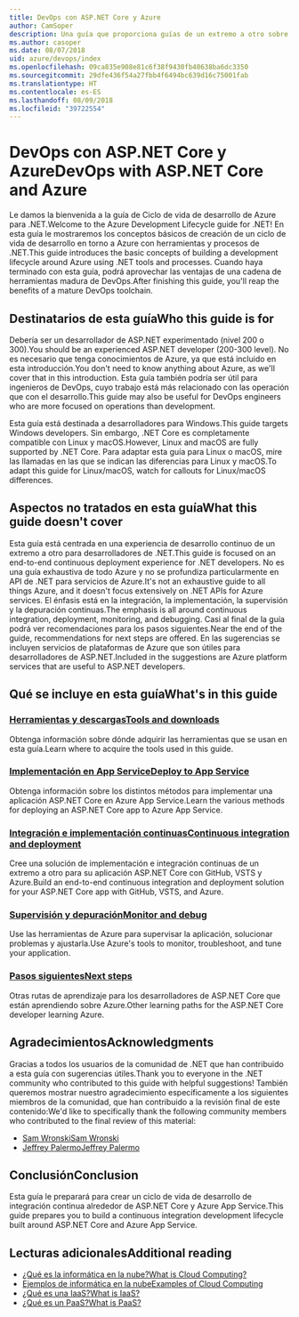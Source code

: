 ```yaml
---
title: DevOps con ASP.NET Core y Azure
author: CamSoper
description: Una guía que proporciona guías de un extremo a otro sobre cómo crear una canalización de DevOps para una aplicación ASP.NET Core hospedada en Azure.
ms.author: casoper
ms.date: 08/07/2018
uid: azure/devops/index
ms.openlocfilehash: 09ca835e908e81c6f38f9430fb40638ba6dc3350
ms.sourcegitcommit: 29dfe436f54a27fbb4f6494bc639d16c75001fab
ms.translationtype: HT
ms.contentlocale: es-ES
ms.lasthandoff: 08/09/2018
ms.locfileid: "39722554"
---
```

# <a name="devops-with-aspnet-core-and-azure"></a><span data-ttu-id="ffac0-103">DevOps con ASP.NET Core y Azure</span><span class="sxs-lookup"><span data-stu-id="ffac0-103">DevOps with ASP.NET Core and Azure</span></span>

<span data-ttu-id="ffac0-104">Le damos la bienvenida a la guía de Ciclo de vida de desarrollo de Azure para .NET.</span><span class="sxs-lookup"><span data-stu-id="ffac0-104">Welcome to the Azure Development Lifecycle guide for .NET!</span></span> <span data-ttu-id="ffac0-105">En esta guía le mostraremos los conceptos básicos de creación de un ciclo de vida de desarrollo en torno a Azure con herramientas y procesos de .NET.</span><span class="sxs-lookup"><span data-stu-id="ffac0-105">This guide introduces the basic concepts of building a development lifecycle around Azure using .NET tools and processes.</span></span> <span data-ttu-id="ffac0-106">Cuando haya terminado con esta guía, podrá aprovechar las ventajas de una cadena de herramientas madura de DevOps.</span><span class="sxs-lookup"><span data-stu-id="ffac0-106">After finishing this guide, you'll reap the benefits of a mature DevOps toolchain.</span></span>

## <a name="who-this-guide-is-for"></a><span data-ttu-id="ffac0-107">Destinatarios de esta guía</span><span class="sxs-lookup"><span data-stu-id="ffac0-107">Who this guide is for</span></span>

<span data-ttu-id="ffac0-108">Debería ser un desarrollador de ASP.NET experimentado (nivel 200 o 300).</span><span class="sxs-lookup"><span data-stu-id="ffac0-108">You should be an experienced ASP.NET developer (200-300 level).</span></span> <span data-ttu-id="ffac0-109">No es necesario que tenga conocimientos de Azure, ya que está incluido en esta introducción.</span><span class="sxs-lookup"><span data-stu-id="ffac0-109">You don't need to know anything about Azure, as we'll cover that in this introduction.</span></span> <span data-ttu-id="ffac0-110">Esta guía también podría ser útil para ingenieros de DevOps, cuyo trabajo está más relacionado con las operación que con el desarrollo.</span><span class="sxs-lookup"><span data-stu-id="ffac0-110">This guide may also be useful for DevOps engineers who are more focused on operations than development.</span></span>

<span data-ttu-id="ffac0-111">Esta guía está destinada a desarrolladores para Windows.</span><span class="sxs-lookup"><span data-stu-id="ffac0-111">This guide targets Windows developers.</span></span> <span data-ttu-id="ffac0-112">Sin embargo, .NET Core es completamente compatible con Linux y macOS.</span><span class="sxs-lookup"><span data-stu-id="ffac0-112">However, Linux and macOS are fully supported by .NET Core.</span></span> <span data-ttu-id="ffac0-113">Para adaptar esta guía para Linux o macOS, mire las llamadas en las que se indican las diferencias para Linux y macOS.</span><span class="sxs-lookup"><span data-stu-id="ffac0-113">To adapt this guide for Linux/macOS, watch for callouts for Linux/macOS differences.</span></span>

## <a name="what-this-guide-doesnt-cover"></a><span data-ttu-id="ffac0-114">Aspectos no tratados en esta guía</span><span class="sxs-lookup"><span data-stu-id="ffac0-114">What this guide doesn't cover</span></span>

<span data-ttu-id="ffac0-115">Esta guía está centrada en una experiencia de desarrollo continuo de un extremo a otro para desarrolladores de .NET.</span><span class="sxs-lookup"><span data-stu-id="ffac0-115">This guide is focused on an end-to-end continuous deployment experience for .NET developers.</span></span> <span data-ttu-id="ffac0-116">No es una guía exhaustiva de todo Azure y no se profundiza particularmente en API de .NET para servicios de Azure.</span><span class="sxs-lookup"><span data-stu-id="ffac0-116">It's not an exhaustive guide to all things Azure, and it doesn't focus extensively on .NET APIs for Azure services.</span></span> <span data-ttu-id="ffac0-117">El énfasis está en la integración, la implementación, la supervisión y la depuración continuas.</span><span class="sxs-lookup"><span data-stu-id="ffac0-117">The emphasis is all around continuous integration, deployment, monitoring, and debugging.</span></span> <span data-ttu-id="ffac0-118">Casi al final de la guía podrá ver recomendaciones para los pasos siguientes.</span><span class="sxs-lookup"><span data-stu-id="ffac0-118">Near the end of the guide, recommendations for next steps are offered.</span></span> <span data-ttu-id="ffac0-119">En las sugerencias se incluyen servicios de plataformas de Azure que son útiles para desarrolladores de ASP.NET.</span><span class="sxs-lookup"><span data-stu-id="ffac0-119">Included in the suggestions are Azure platform services that are useful to ASP.NET developers.</span></span>

## <a name="whats-in-this-guide"></a><span data-ttu-id="ffac0-120">Qué se incluye en esta guía</span><span class="sxs-lookup"><span data-stu-id="ffac0-120">What's in this guide</span></span>

### <a name="tools-and-downloadsxrefazuredevopstools-and-downloads"></a>[<span data-ttu-id="ffac0-121">Herramientas y descargas</span><span class="sxs-lookup"><span data-stu-id="ffac0-121">Tools and downloads</span></span>](xref:azure/devops/tools-and-downloads)

<span data-ttu-id="ffac0-122">Obtenga información sobre dónde adquirir las herramientas que se usan en esta guía.</span><span class="sxs-lookup"><span data-stu-id="ffac0-122">Learn where to acquire the tools used in this guide.</span></span>

### <a name="deploy-to-app-servicexrefazuredevopsdeploy-to-app-service"></a>[<span data-ttu-id="ffac0-123">Implementación en App Service</span><span class="sxs-lookup"><span data-stu-id="ffac0-123">Deploy to App Service</span></span>](xref:azure/devops/deploy-to-app-service)

<span data-ttu-id="ffac0-124">Obtenga información sobre los distintos métodos para implementar una aplicación ASP.NET Core en Azure App Service.</span><span class="sxs-lookup"><span data-stu-id="ffac0-124">Learn the various methods for deploying an ASP.NET Core app to Azure App Service.</span></span>

### <a name="continuous-integration-and-deploymentxrefazuredevopscicd"></a>[<span data-ttu-id="ffac0-125">Integración e implementación continuas</span><span class="sxs-lookup"><span data-stu-id="ffac0-125">Continuous integration and deployment</span></span>](xref:azure/devops/cicd)

<span data-ttu-id="ffac0-126">Cree una solución de implementación e integración continuas de un extremo a otro para su aplicación ASP.NET Core con GitHub, VSTS y Azure.</span><span class="sxs-lookup"><span data-stu-id="ffac0-126">Build an end-to-end continuous integration and deployment solution for your ASP.NET Core app with GitHub, VSTS, and Azure.</span></span>

### <a name="monitor-and-debugxrefazuredevopsmonitor"></a>[<span data-ttu-id="ffac0-127">Supervisión y depuración</span><span class="sxs-lookup"><span data-stu-id="ffac0-127">Monitor and debug</span></span>](xref:azure/devops/monitor)

<span data-ttu-id="ffac0-128">Use las herramientas de Azure para supervisar la aplicación, solucionar problemas y ajustarla.</span><span class="sxs-lookup"><span data-stu-id="ffac0-128">Use Azure's tools to monitor, troubleshoot, and tune your application.</span></span>

### <a name="next-stepsxrefazuredevopsnext-steps"></a>[<span data-ttu-id="ffac0-129">Pasos siguientes</span><span class="sxs-lookup"><span data-stu-id="ffac0-129">Next steps</span></span>](xref:azure/devops/next-steps)

<span data-ttu-id="ffac0-130">Otras rutas de aprendizaje para los desarrolladores de ASP.NET Core que están aprendiendo sobre Azure.</span><span class="sxs-lookup"><span data-stu-id="ffac0-130">Other learning paths for the ASP.NET Core developer learning Azure.</span></span>

## <a name="acknowledgments"></a><span data-ttu-id="ffac0-131">Agradecimientos</span><span class="sxs-lookup"><span data-stu-id="ffac0-131">Acknowledgments</span></span>

<span data-ttu-id="ffac0-132">Gracias a todos los usuarios de la comunidad de .NET que han contribuido a esta guía con sugerencias útiles.</span><span class="sxs-lookup"><span data-stu-id="ffac0-132">Thank you to everyone in the .NET community who contributed to this guide with helpful suggestions!</span></span> <span data-ttu-id="ffac0-133">También queremos mostrar nuestro agradecimiento específicamente a los siguientes miembros de la comunidad, que han contribuido a la revisión final de este contenido:</span><span class="sxs-lookup"><span data-stu-id="ffac0-133">We'd like to specifically thank the following community members who contributed to the final review of this material:</span></span>

* [<span data-ttu-id="ffac0-134">Sam Wronski</span><span class="sxs-lookup"><span data-stu-id="ffac0-134">Sam Wronski</span></span>](https://www.youtube.com/c/worldofzerodevelopment)
* [<span data-ttu-id="ffac0-135">Jeffrey Palermo</span><span class="sxs-lookup"><span data-stu-id="ffac0-135">Jeffrey Palermo</span></span>](https://twitter.com/jeffreypalermo)

## <a name="conclusion"></a><span data-ttu-id="ffac0-136">Conclusión</span><span class="sxs-lookup"><span data-stu-id="ffac0-136">Conclusion</span></span>

<span data-ttu-id="ffac0-137">Esta guía le preparará para crear un ciclo de vida de desarrollo de integración continua alrededor de ASP.NET Core y Azure App Service.</span><span class="sxs-lookup"><span data-stu-id="ffac0-137">This guide prepares you to build a continuous integration development lifecycle built around ASP.NET Core and Azure App Service.</span></span>

## <a name="additional-reading"></a><span data-ttu-id="ffac0-138">Lecturas adicionales</span><span class="sxs-lookup"><span data-stu-id="ffac0-138">Additional reading</span></span>

* [<span data-ttu-id="ffac0-139">¿Qué es la informática en la nube?</span><span class="sxs-lookup"><span data-stu-id="ffac0-139">What is Cloud Computing?</span></span>](https://azure.microsoft.com/overview/what-is-cloud-computing/)
* [<span data-ttu-id="ffac0-140">Ejemplos de informática en la nube</span><span class="sxs-lookup"><span data-stu-id="ffac0-140">Examples of Cloud Computing</span></span>](https://azure.microsoft.com/overview/examples-of-cloud-computing/)
* [<span data-ttu-id="ffac0-141">¿Qué es una IaaS?</span><span class="sxs-lookup"><span data-stu-id="ffac0-141">What is IaaS?</span></span>](https://azure.microsoft.com/overview/what-is-iaas/)
* [<span data-ttu-id="ffac0-142">¿Qué es un PaaS?</span><span class="sxs-lookup"><span data-stu-id="ffac0-142">What is PaaS?</span></span>](https://azure.microsoft.com/overview/what-is-paas/)
